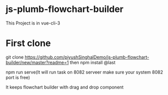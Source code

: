 # js-plumb-flowchart-builder
This Project is in vue-cli-3

# First clone
 git clone https://github.com/piyushSinghalDemo/js-plumb-flowchart-builder/new/master?readme=1
 then 
 npm install
 @last 
 
 npm run serve(It will run task on 8082 serveer make sure your system 8082 port is free)
 
 It keeps flowchart builder with drag and drop component
 
